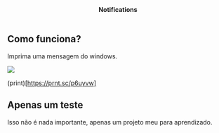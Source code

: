<div align="center">
  <b>Notifications</b><br><br>
</div>

## Como funciona?

Imprima uma mensagem do windows.

<img src="https://prnt.sc/p6uyvw" />

(print)[https://prnt.sc/p6uyvw]

## Apenas um teste

Isso não é nada importante, apenas um projeto meu para aprendizado.

